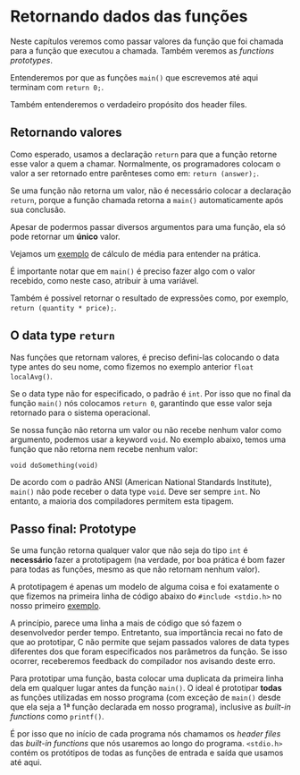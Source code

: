 # Retornando dados das funções

Neste capítulos veremos como passar valores da função que foi chamada para a função que executou a chamada. Também veremos as *functions prototypes*.

Entenderemos por que as funções `main()` que escrevemos até aqui terminam com `return 0;`.

Também entenderemos o verdadeiro propósito dos header files.

## Retornando valores

Como esperado, usamos a declaração `return` para que a função retorne esse valor a quem a chamar. Normalmente, os programadores colocam o valor a ser retornado entre parênteses como em: `return (answer);`.

Se uma função não retorna um valor, não é necessário colocar a declaração `return`, porque a função chamada retorna a `main()` automaticamente após sua conclusão.

Apesar de podermos passar diversos argumentos para uma função, ela só pode retornar um **único** valor.

Vejamos um [exemplo](./sample1.c) de cálculo de média para entender na prática.

É importante notar que em `main()` é preciso fazer algo com o valor recebido, como neste caso, atribuir à uma variável.

Também é possível retornar o resultado de expressões como, por exemplo, `return (quantity * price);`.

## O data type `return`

Nas funções que retornam valores, é preciso defini-las colocando o data type antes do seu nome, como fizemos no exemplo anterior `float localAvg()`.

Se o data type não for especificado, o padrão é `int`. Por isso que no final da função `main()` nós colocamos `return 0`, garantindo que esse valor seja retornado para o sistema operacional.

Se nossa função não retorna um valor ou não recebe nenhum valor como argumento, podemos usar a keyword `void`. No exemplo abaixo, temos uma função que não retorna nem recebe nenhum valor:

`void doSomething(void)`

De acordo com o padrão ANSI (American National Standards Institute), `main()` não pode receber o data type `void`. Deve ser sempre `int`. No entanto, a maioria dos compiladores permitem esta tipagem.

## Passo final: Prototype

Se uma função retorna qualquer valor que não seja do tipo `int` é **necessário** fazer a prototipagem (na verdade, por boa prática é bom fazer para todas as funções, mesmo as que não retornam nenhum valor).

A prototipagem é apenas um modelo de alguma coisa e foi exatamente o que fizemos na primeira linha de código abaixo do `#include <stdio.h>` no nosso primeiro [exemplo](./sample1.c).

A princípio, parece uma linha a mais de código que só fazem o desenvolvedor perder tempo. Entretanto, sua importância recai no fato de que ao prototipar, C não permite que sejam passados valores de data types diferentes dos que foram especificados nos parâmetros da função. Se isso ocorrer, receberemos feedback do compilador nos avisando deste erro.

Para prototipar uma função, basta colocar uma duplicata da primeira linha dela em qualquer lugar antes da função `main()`. O ideal é prototipar **todas** as funções utilizadas em nosso programa (com exceção de `main()` desde que ela seja a 1ª função declarada em nosso programa), inclusive as *built-in functions* como `printf()`.

É por isso que no início de cada programa nós chamamos os *header files* das *built-in functions* que nós usaremos ao longo do programa. `<stdio.h>` contém os protótipos de todas as funções de entrada e saída que usamos até aqui.
